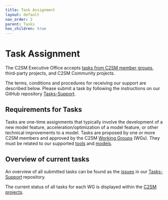 ```yaml
---
title: Task Assignment
layout: default
nav_order: 2
parent: Tasks
has_children: true
---
```


# Task Assignment

The C2SM Executive Office accepts [tasks from C2SM member groups](https://c2sm.github.io/tasks/tasks_from_c2sm_member_groups.html), third-party projects, and C2SM Community projects.

The terms, conditions and procedures for receiving our support are described below.
Please submit a task by following the instructions on our GitHub repository [Tasks-Support](https://github.com/C2SM/Tasks-Support).

## Requirements for Tasks
Tasks are one-​time assignments that typically involve the development of a new model feature, acceleration/optimization of a model feature, or other technical improvements to a model. Tasks are proposed by one or more C2SM members and approved by the C2SM [Working Groups](https://c2sm.github.io/tasks/working_groups.html) (WGs). They must be related to our supported [tools](https://c2sm.github.io/tools/) and [models](https://c2sm.github.io/models/).

## Overview of current tasks

An overview of all submitted tasks can be found as the [issues](https://github.com/C2SM/Tasks-Support/issues) in our [Tasks-Support](https://github.com/C2SM/Tasks-Support) repository.

The current status of all tasks for each WG is displayed within the [C2SM projects](https://github.com/C2SM/Tasks-Support/projects?query=is%3Aopen).
